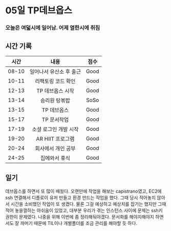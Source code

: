# 05일 TP데브옵스

### 오늘은 여덟시에 일어남. 어제 열한시에 취침

## 시간 기록 
|시간|내용|점수|
|:-:|:-:|:-:|
|08-10|일어나서 유산소 후 출근|Good|
|10-11|리팩토링 코드 확인|Good|
|12-13|TP 데브옵스 시작|Good|
|13-14|승리원 탕볶밥|SoSo|
|13-15|TP 데브옵스|Good|
|15-17|TP 문서작업|Good|
|17-19|소셜 로그인 개발 시작|Good|
|19-20|AR HIIT 프로그램|Good|
|20-24|회사에서 개인 공부|Good|
|24-25|집에와서 휴식|Good|

## 일기
데브옵스를 하면서 또 많이 배웠다. 오랜만에 작업을 해보는 capistrano였고, EC2에 ssh 연결해서 디플로이 유저 만들고 환경 만드는 작업을 했다. 그때 당시 적어놓지 않아서 시간을 소비했던 작업이 또 생겼다. 물론 그걸 예상하고 예상치를 잡기는 했지만 그때 적어 놓을껄하는 아쉬움이 있었고, 대부분 우리가 겪는 인스턴스 사이에 문제는 ssh키 권한이 문제였다. 나중을 위해 이번에 좀 정리해둬야겠다. 문서화를 해야지해야지 하면서도 잘 까머기 때문에 TIL이나 개벌폴더를 조금 관리를 해야할 듯 하다.